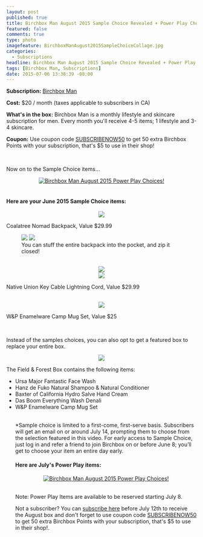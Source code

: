 ```yaml
---
layout: post
published: true
title: Birchbox Man August 2015 Sample Choice Revealed + Power Play Choices
featured: false
comments: true
type: photo
imagefeature: BirchboxManAugust2015SampleChoiceCollage.jpg
categories: 
  - Subscriptions
headline: Birchbox Man August 2015 Sample Choice Revealed + Power Play Choices
tags: [Birchbox Man, Subscriptions]
date: 2015-07-06 13:38:39 -08:00
---
```


<p><b>Subscription:</b> <a href="https://www.birchbox.com/invite/whatsupmailbox" target="_blank">Birchbox Man</a></p>
<p><b>Cost:</b> $20 / month (taxes applicable to subscribers in CA)</p>
<p><b>What's in the box:</b> Birchbox Man is a monthly lifestyle and skincare subscription for men. Every month you'll receive 4-5 items; 1 lifestyle and 3-4 skincare.</p>
<p><b>Coupon:</b> Use coupon code <a href="https://www.birchbox.com/invite/whatsupmailbox" target="_blank">SUBSCRIBENOW50</a> to get 50 extra Birchbox Points with your subscription, that's $5 to use in their shop!</p>
<br>

<p>Now on to the Sample Choice items...</p>
<center><a href="https://www.birchbox.com/invite/whatsupmailbox" target="_blank">
<img src="/images/BirchboxManAugust2015SampleChoiceCollage.jpg" border="0" style="border:none;max-width:100%;" alt="Birchbox Man August 2015 Power Play Choices!" /></a></center>
<br>

<H4>Here are your June 2015 Sample Choice items:</H4>
<center><img src="/images/BirchboxManAugust2015SampleChoiceBackpack.png"></center>
<p>Coalatree Nomad Backpack, Value $29.99</p>
<figure class="half">
      <img src='/images/BirchboxManAugust2015SampleChoiceBackpack2.png'>
      <img src='/images/BirchboxManAugust2015SampleChoiceBackpack3.png'>
      <figcaption>You can stuff the entire backpack into the pocket, and zip it closed!</figcaption>
</figure>
<br>

<center><img src="/images/BirchboxManAugust2015SampleChoiceKey.png"></center>
<center><img src="/images/BirchboxManAugust2015SampleChoiceKey2.png"></center>
<p>Native Union Key Cable Lightning Cord, Value $29.99</p>
<br>

<center><img src="/images/BirchboxManAugust2015SampleChoiceKey.png"></center>
<p>W&P Enamelware Camp Mug Set, Value $25</p>
<br>

<p>Instead of the samples choices, you can also opt to get a featured box to replace your entire box.</p>
<center><img src='/images/BirchboxManAugust2015FieldForestBox.png'></center>

<p>The Field & Forest Box contains the following items:</p>
<ul>
<li>Ursa Major Fantastic Face Wash</li>
<li>Hanz de Fuko Natural Shampoo & Natural Conditioner</li>
<li>Baxter of California Hydro Salve Hand Cream</li>
<li>Das Boom Everything Wash Denali</li>
<li>W&P Enamelware Camp Mug Set</li>
<br>

*Sample choice is limited to a first-come, first-serve basis. Subscribers will get an email on or around July 14, prompting them to choose from the selection featured in this video. For early access to Sample Choice, just log in and refer a friend to join Birchbox on or before June 8; you’ll get to choose your item an entire day early.

<H4>Here are July's Power Play items:</H4>
<center><a href="https://www.birchbox.com/invite/whatsupmailbox" target="_blank">
<img src="/images/BirchboxManAugust2015PowerPlayChoices.png" border="0" style="border:none;max-width:100%;" alt="Birchbox Man August 2015 Power Play Choices!" /></a></center>
<br>

Note: Power Play Items are available to be reserved starting July 8.

<p>Not a subscriber? You can <a href="https://www.birchbox.com/invite/whatsupmailbox">subscribe here</a> before July 12th to receive the August box and don't forget to use coupon code <a href="https://www.birchbox.com/invite/whatsupmailbox" target="_blank">SUBSCRIBENOW50</a> to get 50 extra Birchbox Points with your subscription, that's $5 to use in their shop!.</p>
